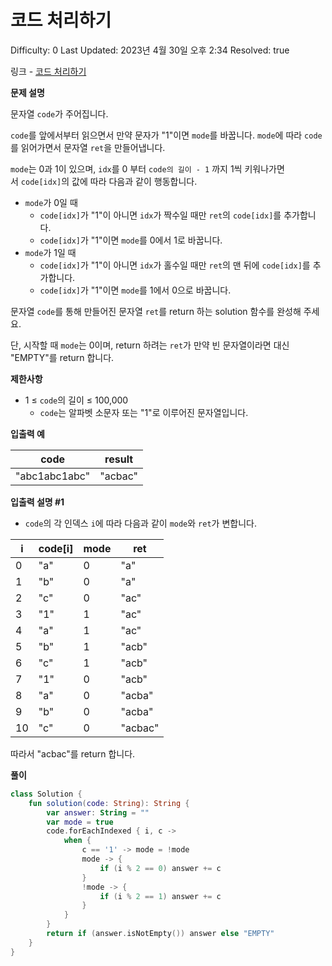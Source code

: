 # 코드 처리하기

Difficulty: 0
Last Updated: 2023년 4월 30일 오후 2:34
Resolved: true

링크 - [코드 처리하기](https://school.programmers.co.kr/learn/courses/30/lessons/181932#qna)

**문제 설명**

문자열 `code`가 주어집니다.

`code`를 앞에서부터 읽으면서 만약 문자가 "1"이면 `mode`를 바꿉니다. `mode`에 따라 `code`를 읽어가면서 문자열 `ret`을 만들어냅니다.

`mode`는 0과 1이 있으며, `idx`를 0 부터 `code의 길이 - 1` 까지 1씩 키워나가면서 `code[idx]`의 값에 따라 다음과 같이 행동합니다.

- `mode`가 0일 때
    - `code[idx]`가 "1"이 아니면 `idx`가 짝수일 때만 `ret`의 `code[idx]`를 추가합니다.
    - `code[idx]`가 "1"이면 `mode`를 0에서 1로 바꿉니다.
- `mode`가 1일 때
    - `code[idx]`가 "1"이 아니면 `idx`가 홀수일 때만 `ret`의 맨 뒤에 `code[idx]`를 추가합니다.
    - `code[idx]`가 "1"이면 `mode`를 1에서 0으로 바꿉니다.

문자열 `code`를 통해 만들어진 문자열 `ret`를 return 하는 solution 함수를 완성해 주세요.

단, 시작할 때 `mode`는 0이며, return 하려는 `ret`가 만약 빈 문자열이라면 대신 "EMPTY"를 return 합니다.

**제한사항**

- 1 ≤ `code`의 길이 ≤ 100,000
    - `code`는 알파벳 소문자 또는 "1"로 이루어진 문자열입니다.

**입출력 예**

| code | result |
| --- | --- |
| "abc1abc1abc" | "acbac" |

**입출력 설명 #1**

- `code`의 각 인덱스 `i`에 따라 다음과 같이 `mode`와 `ret`가 변합니다.

| i | code[i] | mode | ret |
| --- | --- | --- | --- |
| 0 | "a" | 0 | "a" |
| 1 | "b" | 0 | "a" |
| 2 | "c" | 0 | "ac" |
| 3 | "1" | 1 | "ac" |
| 4 | "a" | 1 | "ac" |
| 5 | "b" | 1 | "acb" |
| 6 | "c" | 1 | "acb" |
| 7 | "1" | 0 | "acb" |
| 8 | "a" | 0 | "acba" |
| 9 | "b" | 0 | "acba" |
| 10 | "c" | 0 | "acbac" |

따라서 "acbac"를 return 합니다.

**풀이**

```kotlin
class Solution {
    fun solution(code: String): String {
        var answer: String = ""
        var mode = true
        code.forEachIndexed { i, c ->
            when {
                c == '1' -> mode = !mode
                mode -> {
                    if (i % 2 == 0) answer += c
                }
                !mode -> {
                    if (i % 2 == 1) answer += c
                }
            }
        }
        return if (answer.isNotEmpty()) answer else "EMPTY"
    }
}
```